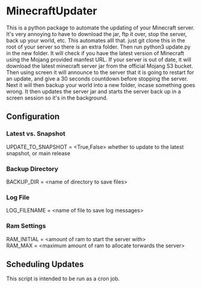 # MinecraftUpdater
This is a python package to automate the updating of your Minecraft server.<br>
It's very annoying to have to download the jar,
ftp it over, stop the server, back up your world, etc. This automates alll that. just git clone this in the root of
your server so there is an extra folder. Then run python3 update.py in the new folder. It will check if you have the
latest version of Minecraft using the Mojang provided manfest URL. If your server is out of date, it will download the latest minecraft server jar from the official Mojang S3 bucket. Then using screen it will announce to the server that it is going to restart for an update, and give a 30 seconds countdown before stopping the server. Next it will then backup your world into a new folder, incase something goes wrong. It then updates the server jar and starts the server back up in a screen session so it's in the background.
           
## Configuration

### Latest vs. Snapshot
UPDATE_TO_SNAPSHOT = \<True,False\> whether to update to the latest snapshot, or main release

### Backup Directory
BACKUP_DIR = \<name of directory to save files\>

### Log File
LOG_FILENAME = \<name of file to save log messages\>

### Ram Settings                
RAM_INITIAL = \<amount of ram to start the server with\><br>
RAM_MAX = \<maximum amount of ram to allocate torwards the server\>           
           
## Scheduling Updates
This script is intended to be run as a cron job.
